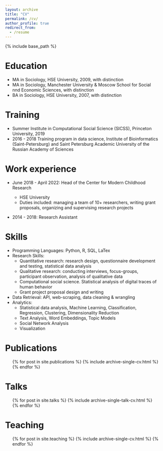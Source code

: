 ```yaml
---
layout: archive
title: "CV"
permalink: /cv/
author_profile: true
redirect_from:
  - /resume
---
```


{% include base_path %}

Education
======
* MA in Sociology, HSE University, 2009, with distinction
* MA in Sociology, Manchester University & Moscow School for Social nnd Economic Sciences, with distinction
* BA in Sociology, HSE University, 2007, with distinction

Training
======
* Summer Institute in Computational Social Science (SICSS), Princeton University, 2019
* 2016 - 2018 Training program in data science, Institute of Bioinformatics (Saint-Petersburg) and Saint Petersburg Academic University of the Russian Academy of Sciences

Work experience
======

* June 2018 - April 2022: Head of the Center for Modern Childhood Research
  * HSE University
  * Duties included: managing a team of 10+ researchers, writing grant proposals, organizing and supervising research projects

* 2014 - 2018: Research Assistant

  
Skills
======
* Programming Languages: Python, R, SQL, LaTex
* Research Skills:
  * Quantitative research: research design, questionnaire development and testing, statistical data analysis
  * Qualitative research: conducting interviews, focus-groups, participant observation, analysis of qualitative data
  * Computational social science. Statistical analysis of digital traces of human behavior
  * Grant project proposal design and writing
* Data Retrieval: API, web-scraping, data cleaning & wrangling
* Analytics:
  * Statistical data analysis, Machine Learning, Classification, Regression, Clustering, Dimensionality Reduction
  * Text Analysis, Word Embeddings, Topic Models
  * Social Network Analysis  
  * Visualization

 

Publications
======
  <ul>{% for post in site.publications %}
    {% include archive-single-cv.html %}
  {% endfor %}</ul>
  
Talks
======
  <ul>{% for post in site.talks %}
    {% include archive-single-talk-cv.html %}
  {% endfor %}</ul>
  
Teaching
======
  <ul>{% for post in site.teaching %}
    {% include archive-single-cv.html %}
  {% endfor %}</ul>
  

